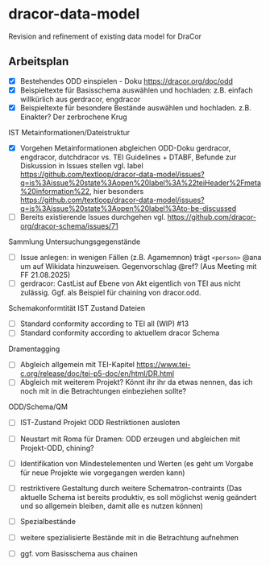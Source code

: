 # dracor-data-model
Revision and refinement of existing data model for DraCor


## Arbeitsplan

- [x] Bestehendes ODD einspielen - Doku https://dracor.org/doc/odd
- [x] Beispieltexte für Basisschema auswählen und hochladen: z.B. einfach willkürlich aus gerdracor, engdracor
- [x] Beispieltexte für besondere Bestände auswählen und hochladen.  z.B. Einakter? Der zerbrochene Krug

IST
Metainformationen/Dateistruktur
- [x] Vorgehen Metainformationen abgleichen ODD-Doku gerdracor, engdracor, dutchdracor vs. TEI Guidelines + DTABF, Befunde zur Diskussion in Issues stellen vgl. label https://github.com/textloop/dracor-data-model/issues?q=is%3Aissue%20state%3Aopen%20label%3A%22teiHeader%2Fmeta%20information%22, hier besonders https://github.com/textloop/dracor-data-model/issues?q=is%3Aissue%20state%3Aopen%20label%3Ato-be-discussed  
- [ ] Bereits existierende Issues durchgehen vgl. https://github.com/dracor-org/dracor-schema/issues/71

Sammlung Untersuchungsgegenstände
 - [ ] Issue anlegen: in wenigen Fällen (z.B. Agamemnon) trägt `<person>` @ana um auf Wikidata hinzuweisen. Gegenvorschlag @ref? (Aus Meeting mit FF
 21.08.2025)
 - [ ] gerdracor: CastList auf Ebene von Akt eigentlich von TEI aus nicht zulässig. Ggf. als Beispiel für chaining von dracor.odd.       
       
Schemakonformtität IST Zustand Dateien
- [ ] Standard conformity according to TEI all (WIP) #13
- [ ] Standard conformity according to aktuellem dracor Schema 

Dramentagging
- [ ] Abgleich allgemein mit TEI-Kapitel https://www.tei-c.org/release/doc/tei-p5-doc/en/html/DR.html
- [ ] Abgleich mit weiterem Projekt? Könnt ihr ihr da etwas nennen, das ich noch mit in die Betrachtungen einbeziehen sollte?

ODD/Schema/QM
- [ ] IST-Zustand Projekt ODD Restriktionen ausloten
- [ ] Neustart mit Roma für Dramen: ODD erzeugen und abgleichen mit Projekt-ODD, chining?
- [ ] Identifikation von Mindestelementen und Werten (es geht um Vorgabe für neue Projekte wie vorgegangen werden kann)
- [ ] restriktivere Gestaltung durch weitere Schematron-contraints (Das aktuelle Schema ist bereits produktiv, es soll möglichst wenig geändert und so allgemein bleiben, damit alle es nutzen können)

- [ ] Spezialbestände
- [ ] weitere spezialisierte Bestände mit in die Betrachtung aufnehmen
- [ ] ggf. vom Basisschema aus chainen


